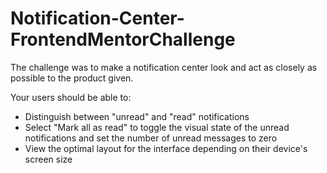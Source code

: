 # Notification-Center-FrontendMentorChallenge
The challenge was to make a notification center look and act as closely as possible to the product given.

Your users should be able to: 

- Distinguish between "unread" and "read" notifications
- Select "Mark all as read" to toggle the visual state of the unread notifications and set the number of unread messages to zero
- View the optimal layout for the interface depending on their device's screen size
